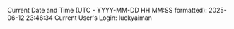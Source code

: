Current Date and Time (UTC - YYYY-MM-DD HH:MM:SS formatted): 2025-06-12 23:46:34
Current User's Login: luckyaiman
